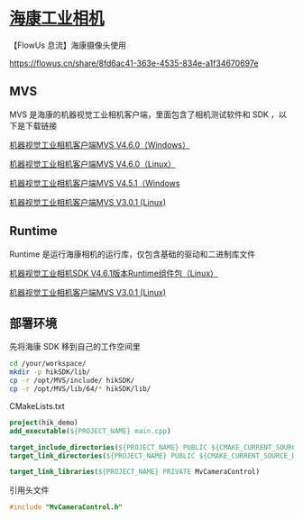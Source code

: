# [海康工业相机](hikvision.md)

【FlowUs 息流】海康摄像头使用

<https://flowus.cn/share/8fd6ac41-363e-4535-834e-a1f34670697e>

## MVS

MVS 是海康的机器视觉工业相机客户端，里面包含了相机测试软件和 SDK ，以下是下载链接

[机器视觉工业相机客户端MVS V4.6.0（Windows）](https://www.hikrobotics.com/cn2/source/support/software/MVS_Win_STD_4.6.0_250902.zip)

[机器视觉工业相机客户端MVS V4.6.0（Linux）](https://www.hikrobotics.com/cn2/source/support/software/MVS_Linux_STD_V4.6.0_250808.zip)

[机器视觉工业相机客户端MVS V4.5.1（Windows](https://www.hikrobotics.com/cn2/source/support/software/MVS_STD_4.5.1_250317.zip)

[机器视觉工业相机客户端MVS V3.0.1 (Linux)](https://www.hikrobotics.com/cn2/source/support/software/MVS_STD_V3.0.1_241128.zip)

## Runtime

Runtime 是运行海康相机的运行库，仅包含基础的驱动和二进制库文件

[机器视觉工业相机SDK V4.6.1版本Runtime组件包（Linux）](https://www.hikrobotics.com/cn2/source/support/software/MvCamCtrlSDK_STD_V4.6.1_250902.zip)

[机器视觉工业相机客户端MVS V3.0.1 (Linux)](https://www.hikrobotics.com/cn2/source/support/software/MVS_STD_V3.0.1_241128.zip)

## 部署环境

先将海康 SDK 移到自己的工作空间里

```bash
cd /your/workspace/
mkdir -p hikSDK/lib/
cp -r /opt/MVS/include/ hikSDK/
cp -r /opt/MVS/lib/64/* hikSDK/lib/
```

CMakeLists.txt

```cmake
project(hik_demo)
add_executable(${PROJECT_NAME} main.cpp)

target_include_directories(${PROJECT_NAME} PUBLIC ${CMAKE_CURRENT_SOURCE_DIR}/hikSDK/include)
target_link_directories(${PROJECT_NAME} PUBLIC ${CMAKE_CURRENT_SOURCE_DIR}/hikSDK/lib/)

target_link_libraries(${PROJECT_NAME} PRIVATE MvCameraControl)
```

引用头文件

```c++
#include "MvCameraControl.h"
```
